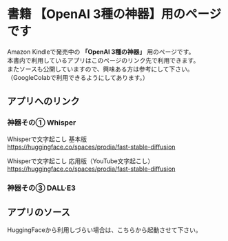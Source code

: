 # 書籍 【OpenAI 3種の神器】用のページです
 
Amazon Kindleで発売中の **「OpenAI 3種の神器」** 用のページです。<br>
本書内で利用しているアプリはこのページのリンク先で利用できます。<br>
またソースも公開していますので、興味ある方は参考にして下さい。<br>
（GoogleColabで利用できるようにしてあります。）<br>

## アプリへのリンク

### 神器その① Whisper
Whisperで文字起こし 基本版<br>
https://huggingface.co/spaces/prodia/fast-stable-diffusion

Whisperで文字起こし 応用版（YouTube文字起こし）<br>
https://huggingface.co/spaces/prodia/fast-stable-diffusion

### 神器その③ DALL·E3


## アプリのソース
HuggingFaceから利用しづらい場合は、こちらから起動させて下さい。